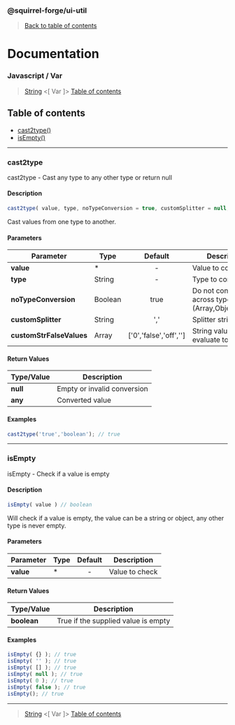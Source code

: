 ### @squirrel-forge/ui-util
> [Back to table of contents](../README.md#table-of-contents)

# Documentation
### Javascript / Var
> [String](String.md) <[ Var ]> [Table of contents](../README.md#table-of-contents)

## Table of contents
 - [cast2type()](#cast2type)
 - [isEmpty()](#isempty)

---

### cast2type
cast2type - Cast any type to any other type or return null

#### Description
```javascript
cast2type( value, type, noTypeConversion = true, customSplitter = null, customStrFalseValues = null ) // *
```
Cast values from one type to another.

#### Parameters
| Parameter                 | Type    |        Default         | Description                                       |
|---------------------------|---------|:----------------------:|---------------------------------------------------|
| **value**                 | *       |           -            | Value to convert                                  |
| **type**                  | String  |           -            | Type to convert to                                |
| **noTypeConversion**      | Boolean |          true          | Do not convert across types (Array,Object,String) |
| **customSplitter**        | String  |          ','           | Splitter string                                   |
|  **customStrFalseValues** | Array   | ['0','false','off',''] | String values that evaluate to false              |

#### Return Values
| Type/Value | Description                 |
|------------|-----------------------------|
| **null**   | Empty or invalid conversion |
| **any**    | Converted value             |

#### Examples
```javascript
cast2type('true','boolean'); // true
```

---

### isEmpty
isEmpty - Check if a value is empty

#### Description
```javascript
isEmpty( value ) // boolean
```
Will check if a value is empty, the value can be a string or object, any other type is never empty.

#### Parameters
| Parameter | Type | Default | Description    |
|-----------|------|:-------:|----------------|
| **value** | *    |    -    | Value to check |

#### Return Values
| Type/Value  | Description                         |
|-------------|-------------------------------------|
| **boolean** | True if the supplied value is empty |

#### Examples
```javascript
isEmpty( {} ); // true
isEmpty( '' ); // true
isEmpty( [] ); // true
isEmpty( null ); // true
isEmpty( 0 ); // true
isEmpty( false ); // true
isEmpty(); // true
```

---

> [String](String.md) <[ Var ]> [Table of contents](../README.md#table-of-contents)
